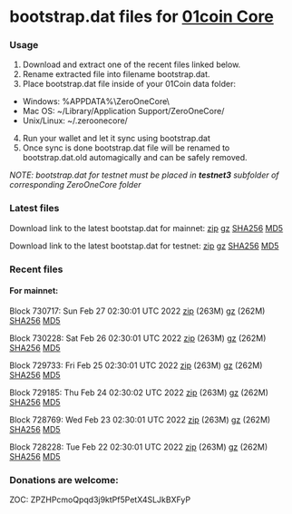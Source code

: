 # bootstrap.dat files for [01coin Core](https://01coin.io)

### Usage

1. Download and extract one of the recent files linked below.
2. Rename extracted file into filename bootstrap.dat.
3. Place bootstrap.dat file inside of your 01Coin data folder:
 - Windows: %APPDATA%\ZeroOneCore\
 - Mac OS: ~/Library/Application Support/ZeroOneCore/
 - Unix/Linux: ~/.zeroonecore/
4. Run your wallet and let it sync using bootstrap.dat
5. Once sync is done bootstrap.dat file will be renamed to bootstrap.dat.old automagically and can be safely removed.

_NOTE: bootstrap.dat for testnet must be placed in **testnet3** subfolder of corresponding ZeroOneCore folder_

### Latest files
Download link to the latest bootstap.dat for mainnet: [zip](https://files.01coin.io/mainnet/bootstrap.dat.zip) [gz](https://files.01coin.io/mainnet/bootstrap.dat.tar.gz) [SHA256](https://files.01coin.io/mainnet/sha256.txt) [MD5](https://files.01coin.io/mainnet/md5.txt)

Download link to the latest bootstap.dat for testnet: [zip](https://files.01coin.io/testnet/bootstrap.dat.zip) [gz](https://files.01coin.io/testnet/bootstrap.dat.tar.gz) [SHA256](https://files.01coin.io/testnet/sha256.txt) [MD5](https://files.01coin.io/testnet/md5.txt)

### Recent files

#### For mainnet:

Block 730717: Sun Feb 27 02:30:01 UTC 2022 [zip](https://files.01coin.io/mainnet/2022-02-27/bootstrap.dat.zip) (263M) [gz](https://files.01coin.io/mainnet/2022-02-27/bootstrap.dat.tar.gz) (262M) [SHA256](https://files.01coin.io/mainnet/2022-02-27/sha256.txt) [MD5](https://files.01coin.io/mainnet/2022-02-27/md5.txt)

Block 730228: Sat Feb 26 02:30:01 UTC 2022 [zip](https://files.01coin.io/mainnet/2022-02-26/bootstrap.dat.zip) (263M) [gz](https://files.01coin.io/mainnet/2022-02-26/bootstrap.dat.tar.gz) (262M) [SHA256](https://files.01coin.io/mainnet/2022-02-26/sha256.txt) [MD5](https://files.01coin.io/mainnet/2022-02-26/md5.txt)

Block 729733: Fri Feb 25 02:30:01 UTC 2022 [zip](https://files.01coin.io/mainnet/2022-02-25/bootstrap.dat.zip) (263M) [gz](https://files.01coin.io/mainnet/2022-02-25/bootstrap.dat.tar.gz) (262M) [SHA256](https://files.01coin.io/mainnet/2022-02-25/sha256.txt) [MD5](https://files.01coin.io/mainnet/2022-02-25/md5.txt)

Block 729185: Thu Feb 24 02:30:02 UTC 2022 [zip](https://files.01coin.io/mainnet/2022-02-24/bootstrap.dat.zip) (263M) [gz](https://files.01coin.io/mainnet/2022-02-24/bootstrap.dat.tar.gz) (262M) [SHA256](https://files.01coin.io/mainnet/2022-02-24/sha256.txt) [MD5](https://files.01coin.io/mainnet/2022-02-24/md5.txt)

Block 728769: Wed Feb 23 02:30:01 UTC 2022 [zip](https://files.01coin.io/mainnet/2022-02-23/bootstrap.dat.zip) (263M) [gz](https://files.01coin.io/mainnet/2022-02-23/bootstrap.dat.tar.gz) (262M) [SHA256](https://files.01coin.io/mainnet/2022-02-23/sha256.txt) [MD5](https://files.01coin.io/mainnet/2022-02-23/md5.txt)

Block 728228: Tue Feb 22 02:30:01 UTC 2022 [zip](https://files.01coin.io/mainnet/2022-02-22/bootstrap.dat.zip) (263M) [gz](https://files.01coin.io/mainnet/2022-02-22/bootstrap.dat.tar.gz) (262M) [SHA256](https://files.01coin.io/mainnet/2022-02-22/sha256.txt) [MD5](https://files.01coin.io/mainnet/2022-02-22/md5.txt)


### Donations are welcome:

ZOC: ZPZHPcmoQpqd3j9ktPf5PetX4SLJkBXFyP
